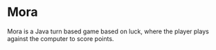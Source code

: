 # Mora
Mora is a Java turn based game based on luck, where the player plays against the computer to score points. 
